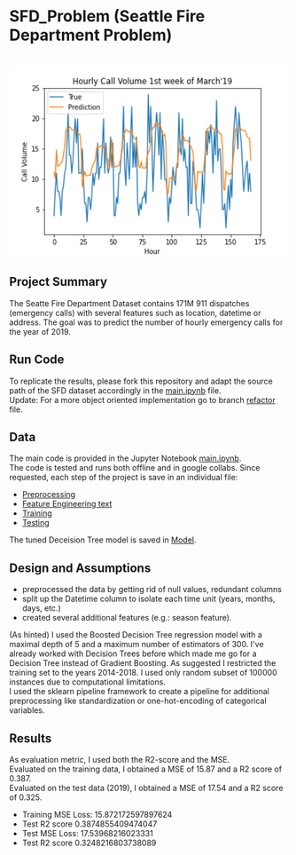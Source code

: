 # SFD_Problem (Seattle Fire Department Problem)
<br>
<img src="https://github.com/neuhart/SFD_Problem/blob/main/Hourly%20Call%20Volume%201st%20week%20March'19.png" height="350" width="550" align="center"><br>


## Project Summary
The Seatte Fire Department Dataset contains 171M 911 dispatches (emergency calls) with several features such as location, datetime or address.
The goal was to predict the number of hourly emergency calls for the year of 2019. 

## Run Code

To replicate the results, please fork this repository and adapt the source path of the SFD dataset accordingly in the <a href="https://github.com/neuhart/SFD_Problem/blob/main/main.ipynb">main.ipynb</a> file. <br>
Update: For a more object oriented implementation go to branch <a href="https://github.com/neuhart/SFD_Problem/tree/refactor">refactor</a> file. <br>


## Data
The main code is provided in the Jupyter Notebook <a href="https://github.com/neuhart/SFD_Problem/blob/main/main.ipynb">main.ipynb</a>. <br>
The code is tested and runs both offline and in google collabs. Since requested, each step of the project is save in an individual file:<br>
- <a href="https://github.com/neuhart/SFD_Problem/blob/main/Preprocessing.py">Preprocessing</a> <br>
- <a href="https://github.com/neuhart/SFD_Problem/blob/main/feat_eng.py">Feature Engineering text</a><br>
- <a href="https://github.com/neuhart/SFD_Problem/blob/main/training.py">Training</a><br>
- <a href="https://github.com/neuhart/SFD_Problem/blob/main/testing.py">Testing</a><br>

The tuned Deceision Tree model is saved in <a href="https://github.com/neuhart/SFD_Problem/blob/main/dec_tree_pipe.joblib">Model</a>.

## Design and Assumptions
- preprocessed the data by getting rid of null values, redundant columns
- split up the Datetime column to isolate each time unit (years, months, days, etc.)
- created several additional features (e.g.: season feature).

(As hinted) I used the Boosted Decision Tree regression model with a maximal depth of 5 and a maximum number of estimators of 300. I've already worked with Decision Trees before which made me go for a Decision Tree instead of Gradient Boosting. As suggested I restricted the training set to the years 2014-2018. I used only random subset of 100000 instances due to computational limitations. <br>
I used the sklearn pipeline framework to create a pipeline for additional preprocessing like standardization or one-hot-encoding of categorical variables.

## Results

As evaluation metric, I used both the R2-score and the MSE. <br>
Evaluated on the training data, I obtained a MSE of 15.87 and a R2 score of 0.387. <br>
Evaluated on the test data (2019), I obtained a MSE of 17.54 and a R2 score of 0.325.

- Training MSE Loss: 15.872172597897624 
- Test R2 score 0.3874855409474047
- Test MSE Loss: 17.53968216023331 
- Test R2 score 0.3248216803738089
